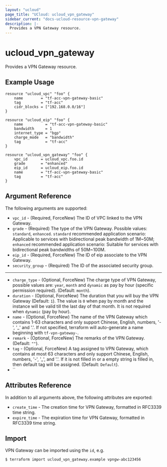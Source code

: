 ```yaml
---
layout: "ucloud"
page_title: "UCloud: ucloud_vpn_gateway"
sidebar_current: "docs-ucloud-resource-vpn-gateway"
description: |-
  Provides a VPN Gateway resource.
---
```


# ucloud_vpn_gateway

Provides a VPN Gateway resource.

## Example Usage

```hcl
resource "ucloud_vpc" "foo" {
	name        = "tf-acc-vpn-gateway-basic"
	tag         = "tf-acc"
	cidr_blocks = ["192.168.0.0/16"]
}

resource "ucloud_eip" "foo" {
	name          = "tf-acc-vpn-gateway-basic"
	bandwidth     = 1
	internet_type = "bgp"
	charge_mode   = "bandwidth"
	tag           = "tf-acc"
}

resource "ucloud_vpn_gateway" "foo" {
	vpc_id	 	= ucloud_vpc.foo.id
	grade		= "enhanced"
	eip_id		= ucloud_eip.foo.id
	name 		= "tf-acc-vpn-gateway-basic"
	tag         = "tf-acc"
}
```

## Argument Reference

The following arguments are supported:

* `vpc_id` - (Required, ForceNew) The ID of VPC linked to the VPN Gateway. 
* `grade` - (Required) The type of the VPN Gateway. Possible values: `standard`, `enhanced`. `standard` recommended application scenario: Applicable to services with bidirectional peak bandwidth of 1M~50M; `enhanced` recommended application scenario: Suitable for services with bidirectional peak bandwidths of 50M~100M.
* `eip_id` - (Required, ForceNew) The ID of eip associate to the VPN Gateway. 
* `security_group` - (Required) The ID of the associated security group.

- - -

* `charge_type` - (Optional, ForceNew) The charge type of VPN Gateway, possible values are: `year`, `month` and `dynamic` as pay by hour (specific permission required). (Default: `month`).
* `duration` - (Optional, ForceNew) The duration that you will buy the VPN Gateway (Default: `1`). The value is `0` when pay by month and the instance will be valid till the last day of that month. It is not required when `dynamic` (pay by hour).
* `name` - (Optional, ForceNew) The name of the VPN Gateway which contains 1-63 characters and only support Chinese, English, numbers, '-', '_' and '.'. If not specified, terraform will auto-generate a name beginning with `tf-vpn-gateway-`.
* `remark` - (Optional, ForceNew) The remarks of the VPN Gateway. (Default: `""`).
* `tag` - (Optional, ForceNew) A tag assigned to VPN Gateway, which contains at most 63 characters and only support Chinese, English, numbers, '-', '_', and '.'. If it is not filled in or a empty string is filled in, then default tag will be assigned. (Default: `Default`).
* ``
## Attributes Reference

In addition to all arguments above, the following attributes are exported:

* `create_time` - The creation time for VPN Gateway, formatted in RFC3339 time string.
* `expire_time` - The expiration time for VPN Gateway, formatted in RFC3339 time string.

## Import

VPN Gateway can be imported using the `id`, e.g.

```
$ terraform import ucloud_vpn_gateway.example vpngw-abc123456
```